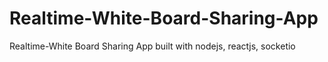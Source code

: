 # Realtime-White-Board-Sharing-App
Realtime-White Board Sharing App built with nodejs, reactjs, socketio
